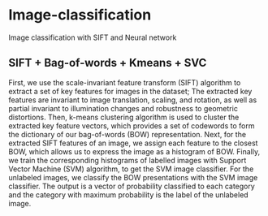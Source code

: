 # Image-classification
Image classification with SIFT and Neural network
## SIFT + Bag-of-words + Kmeans + SVC
First, we use the scale-invariant feature transform (SIFT) algorithm  to extract a set of key features for images in the dataset; The extracted key features are invariant to image translation, scaling, and rotation, as well as partial invariant to illumination changes and robustness to geometric distortions. Then, k-means clustering algorithm is used to cluster the extracted key feature vectors, which provides a set of codewords to form the dictionary of our bag-of-words (BOW) representation. Next, for the extracted SIFT features of an image, we assign each feature to the closest BOW, which allows us to express the image as a histogram of BOW. 
Finally, we train the corresponding histograms of labelled images with Support Vector Machine (SVM) algorithm, to get the SVM image classifier. For the unlabeled images, we classify the BOW presentations with the SVM image classifier. The output is a vector of probability classified to each category and the category with maximum probability is the label of the unlabeled image. 
